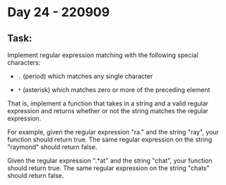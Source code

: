 # Day 24 - 220909

## Task:

Implement regular expression matching with the 
following special characters:

- ```.``` (period) which matches any single character

- ```*``` (asterisk) which matches zero 
or more of the preceding element

That is, implement a function that takes in a string 
and a valid regular expression and returns 
whether or not the string matches the regular expression.

For example, given the regular expression "ra." 
and the string "ray", your function should return true. 
The same regular expression on the string "raymond" 
should return false.

Given the regular expression ".*at" and the string "chat", 
your function should return true. 
The same regular expression on the string "chats" 
should return false.